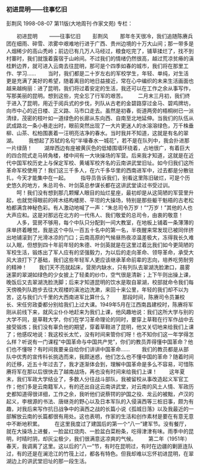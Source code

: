 ### 初进昆明——往事忆旧
彭荆风
1998-08-07
第11版(大地周刊·作家文苑)
专栏：

　　初进昆明
　　——往事忆旧
　　彭荆风
　　那年冬天很冷，我们追随陈赓兵团在细雨、碎雪、浓雾中艰难地行进于广西、贵州边境的十万大山间；那一带多是人烟稀少的高山秃岭；前边已有几万人马经过，粮食吃完了，铺草揉烂了，找不到村寨时，我们就饿着露宿于山岭间。不过我们的情绪仍然很高，越过荒凉贫瘠的滇桂黔边界，就可进入云南去往昆明，那可是个四季如春的城市，我们将在那里工作、学习……
　　当时，我们都是二十岁左右的军校学生，年轻、单纯，对生活更是充满了美好的希望，随着离目的地日益接近，常在心中编织的未来生活画面也越来越绚丽：进了昆明，我们将过着安定的生活，我还可以在工作之余从事写作，写那美丽的昆明。想到这些，完全忘了行军的艰苦。
　　二月末三月初，我们终于进入了昆明，用近于阅兵式的步伐，列队从古老的金碧路穿过金马、碧鸡牌坊，向市中心的近日楼、正义路、马市口走去。虽然是初春，街道两旁的梧桐树已一派清绿，茂密的枝叶如一道绿色的长廊从东向西、自南至北地延伸。当我们的队伍从武成路北一条小巷走出时，眼前突然出现了一大片更迷人的水溶溶绿色，万千株垂柳、山茶、松柏围裹着一汪明亮洁净的春水。当时我并不知道，这就是有名的翠湖。
　　我想起了苏轼的名句“半壕春水一城花”，若不是在队列中，我会扑进那一片绿荫！
　　湖岸西边有座被黄灰色的低矮围墙环绕着，占地很广，有着巨大的四合院式走马转角楼，楼中间有一大块操场的军营。后来我才知道，这就是在近代中国军校历史上与保定军校、黄埔军校齐名的云南讲武堂旧址。如今归我们这所革命军校使用了！我们这三千多人，在六千多华里的西南进军中，过去都是分散驻扎，今天才能集中在一起。
　　指导员告诉我们，别看这里陈旧破烂，可是个历史悠久的地方，朱总司令、叶剑英总参谋长都在这讲武堂读过书受过训。
　　呵！我们没有想到那几颗耀人眼目的灿烂星座，最初却是从这简陋的军营里升起，也就觉得眼前的砖木结构楼房、平坦的大操场，特别是那些躯干魁梧的古老松柏都满含神秘色彩。有人激动地喊了一声：“朱总司令万岁！”“万岁！”其他的人也大声应和。这是对那远在北方的一代伟人、我们敬爱的总司令，由衷的敬意！
　　人多，营房不够用，每个中队只分配到一间大教室，在地板上铺着一条薄薄的床单挤着睡觉，我是这个中队一百五十名中的第一名，半夜醒来常发现已被同伴挤出地铺滚到了光滑冰凉的门口；云南高原的气候昼热夜凉温差极大，冻得我长久难以入眠，但想到四十年前年轻的朱德、叶剑英就是在这里过着比我们如今更简陋的军校生活，锻炼出了军人应有的坚强毅力，为以后的走向革命、领导革命，承受大风大浪打下了基础，我们这些年轻军人更应该继承革命前辈的志向，培养吃劳耐劳的精神！
　　我们天不亮就起床，营房内缺水，只有列队去翠湖洗脸漱口，晨雾迷蒙的翠湖如绿色的少女披上了轻柔的纱巾，空气很是清新；上下午则出操上课，晚饭后又去翠湖洗脸洗脚；后来才知道昆明的饮水是取自翠湖，校部就命令我们每天傍晚列队跑步去往大观楼的滇池边洗漱，来回十来公里，年轻的我们却不以为苦，这与我们六千里的大西南进军比算什么？
　　那段时间，陈赓司令员兼校长、宋任穷政委都分别给我们上过大课。1949年5月在江西南昌建校时，陈赓将军刚从前线下来，就风尘仆仆地赶来为我们上课，他风趣地说：我们这所大学与别的大学不同，是草鞋大学，你们在学习革命理论的同时，要穿上草鞋在行军作战中去接受锻炼；我们没有辜负他的期望，穿着草鞋进了昆明，他又关切地来给我们上课了；他感叹地说：我这校长太忙，没有时间来管你们呀！也不知你们这一年学得怎么样？听说有一门课程“中国革命与中国共产党”，你们的教员弄得懂中国革命？他们也不懂呀？有时间我要亲自给你们讲讲中国革命……
　　我们的教员都是从部队中优秀的宣传科长挑选而来，我颇迷惑，他们怎么也不懂中国的革命？随着时间的迁移，近五十年过去了，我才逐渐体会到，理解中国革命是多么不容易，可惜陈赓将军在那以后很快去了越南战场，再也没有时间来给我们上课！
　　这年夏末，我们军政大学结业了，多数人分往战斗部队，我被留校从事改造起义军官工作；他们多是云南籍军人，有的还出自这云南讲武堂，对云南的风土人情、军政历史都知道得很详细，工作之余，我听他们说蔡锷的护国之役、龙云的被黜，卢汉的起义，李根源的书法、唐继尧的野心以及日本军队的入侵滇西等三桩旧事，颇为有趣，对我后来写作抗日战争中的滇西之战的长篇小说《孤城日落》以及我最近的一部解放云南的长篇都很有用处。这也表明，作家的生活和创作素材是要在有意无意中不断地积累。
　　在这里我度过了建国后的第一个“八一”建军节。没有餐厅，就在大操场上进餐，一脸盆红烧肉、一脸盆白菜粉条，吃得津津有味。雨季中的昆明，时晴时阴，却灰尘极少，我们很满意这凉爽的气候。
　　第二年（1951年）春天，我调离了这里。这以后的“八一”节，有时在昆明过，有时在边疆的剿匪连队过，有的还是在澜沧江的竹筏上过，都各有特色。但我却难以忘怀初进昆明，在翠湖边上的讲武堂旧址的那一段生活。
